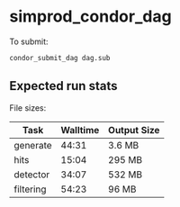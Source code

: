 # simprod_condor_dag

To submit:

```bash
condor_submit_dag dag.sub
```

## Expected run stats

File sizes:

| Task      | Walltime | Output Size |
| --------- | -------- | ----------- |
| generate  | 44:31    | 3.6 MB      |
| hits      | 15:04    | 295 MB      |
| detector  | 34:07    | 532 MB      |
| filtering | 54:23    |  96 MB      |
